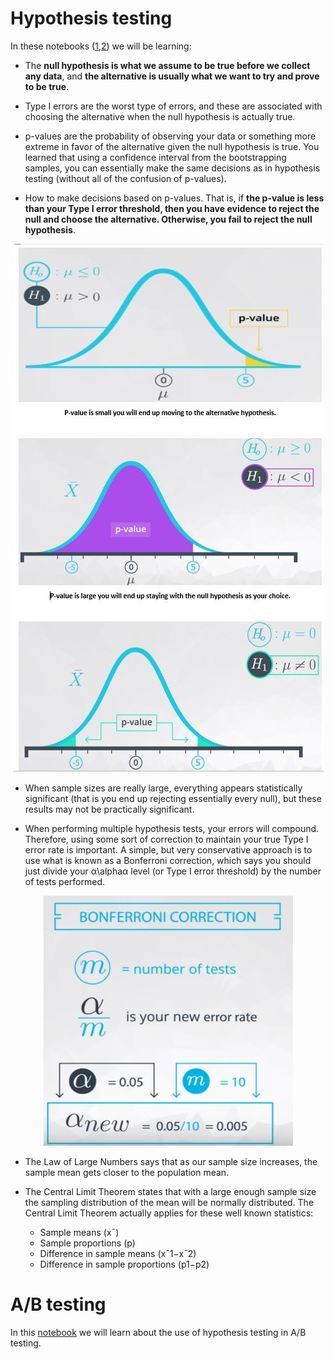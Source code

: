 # Hypothesis testing
 In these notebooks ([1](https://github.com/A2Amir/Hypothesis-testing/blob/master/What%20is%20the%20impact%20of%20sample%20size.ipynb),[2](https://github.com/A2Amir/Hypothesis-testing/blob/master/Multiple%20Testing.ipynb)) we will be learning:
 
 * The **null hypothesis is what we assume to be true before we collect any data**, and **the alternative is usually what we want to try and prove to be true**.

* Type I errors are the worst type of errors, and these are associated with choosing the alternative when the null hypothesis is actually true.


* p-values are the probability of observing your data or something more extreme in favor of the alternative given the null hypothesis is true. You learned that using a confidence interval from the bootstrapping samples, you can essentially make the same decisions as in hypothesis testing (without all of the confusion of p-values).



* How to make decisions based on p-values. That is, if **the p-value is less than your Type I error threshold, then you have evidence to reject the null and choose the alternative. Otherwise, you fail to reject the null hypothesis**.

<p align="center">
<img src="./img/1.JPG" alt="" >
</p>

* When sample sizes are really large, everything appears statistically significant (that is you end up rejecting essentially every null), but these results may not be practically significant. 

* When performing multiple hypothesis tests, your errors will compound. Therefore, using some sort of correction to maintain your true Type I error rate is important. A simple, but very conservative approach is to use what is known as a Bonferroni correction, which says you should just divide your α\alphaα level (or Type I error threshold) by the number of tests performed.

<p align="center">
<img src="./img/2.JPG" alt="" width="400" height="400">
</p>

* The Law of Large Numbers says that as our sample size increases, the sample mean gets closer to the population mean.

* The Central Limit Theorem states that with a large enough sample size the sampling distribution of the mean will be normally distributed. The Central Limit Theorem actually applies for these well known statistics:

   * Sample means (x¯)
   * Sample proportions (p)
   * Difference in sample means (x¯1−x¯2)
   * Difference in sample proportions (p1−p2)
# A/B testing
In this [notebook](https://github.com/A2Amir/Hypothesis-testing/blob/master/A-B%20Testing.ipynb) we will learn about the use of hypothesis testing in A/B testing.
